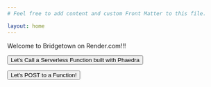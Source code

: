```yaml
---
# Feel free to add content and custom Front Matter to this file.

layout: home
---
```


Welcome to Bridgetown on Render.com!!!

<button id="callapi">Let's Call a Serverless Function built with Phaedra</button>

<button id="callpost">Let's POST to a Function!</button>

<div id="results"></div>
